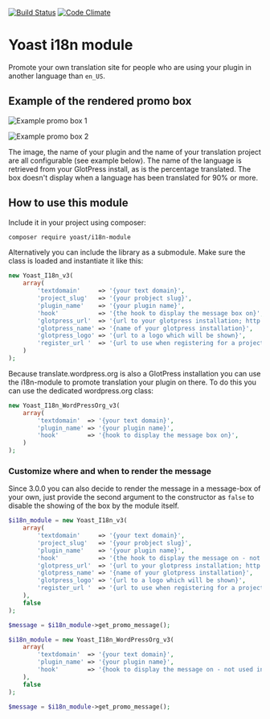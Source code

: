 [![Build Status](https://travis-ci.org/Yoast/i18n-module.png?branch=master)](https://travis-ci.org/Yoast/i18n-module)
[![Code Climate](https://codeclimate.com/github/Yoast/i18n-module/badges/gpa.svg)](https://codeclimate.com/github/Yoast/i18n-module)

# Yoast i18n module
Promote your own translation site for people who are using your plugin in another language than `en_US`. 

## Example of the rendered promo box
![Example promo box 1](https://cloud.githubusercontent.com/assets/5147598/17158139/66429a10-5394-11e6-8d6d-5da0e0a5b074.png)

![Example promo box 2](https://cloud.githubusercontent.com/assets/5147598/17158143/6ed2f33c-5394-11e6-825b-a0fc04f2df83.png)

The image, the name of your plugin and the name of your translation project are all configurable (see example below). The name of the language is retrieved from your GlotPress install, as is the percentage translated. The box doesn't display when a language has been translated for 90% or more.

## How to use this module

Include it in your project using composer:
```bash
composer require yoast/i18n-module
```

Alternatively you can include the library as a submodule.
Make sure the class is loaded and instantiate it like this:

```php
new Yoast_I18n_v3(
	array(
		'textdomain'     => '{your text domain}',
		'project_slug'   => '{your probject slug}',
		'plugin_name'    => '{your plugin name}',
		'hook'           => '{the hook to display the message box on}',
		'glotpress_url'  => '{url to your glotpress installation; http://translate.yoast.com}',
		'glotpress_name' => '{name of your glotpress installation}',
		'glotpress_logo' => '{url to a logo which will be shown}',
		'register_url '  => '{url to use when registering for a project}',
	)
);
```

Because translate.wordpress.org is also a GlotPress installation you can use the i18n-module to promote translation your plugin on there. To do this you can use the dedicated wordpress.org class:

```php
new Yoast_I18n_WordPressOrg_v3(
	array(
		'textdomain'  => '{your text domain}',
		'plugin_name' => '{your plugin name}',
		'hook'        => '{hook to display the message box on}',
	)
);
```

### Customize where and when to render the message

Since 3.0.0 you can also decide to render the message in a message-box of your own, just provide the second argument to the constructor as `false` to disable the showing of the box by the module itself.

```php
$i18n_module = new Yoast_I18n_v3(
	array(
		'textdomain'     => '{your text domain}',
		'project_slug'   => '{your probject slug}',
		'plugin_name'    => '{your plugin name}',
		'hook'           => '{the hook to display the message on - not used in this example}',
		'glotpress_url'  => '{url to your glotpress installation; http://translate.yoast.com}',
		'glotpress_name' => '{name of your glotpress installation}',
		'glotpress_logo' => '{url to a logo which will be shown}',
		'register_url '  => '{url to use when registering for a project}',
	),
	false
);

$message = $i18n_module->get_promo_message();
```

```php
$i18n_module = new Yoast_I18n_WordPressOrg_v3(
	array(
		'textdomain'  => '{your text domain}',
		'plugin_name' => '{your plugin name}',
		'hook'        => '{hook to display the message on - not used in this example}',
	),
	false
);

$message = $i18n_module->get_promo_message();
```
